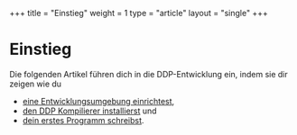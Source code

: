 +++
title = "Einstieg"
weight = 1
type = "article"
layout = "single"
+++

# Einstieg

Die folgenden Artikel führen dich in die DDP-Entwicklung ein, indem sie dir zeigen wie du 
* [eine Entwicklungsumgebung einrichtest](/Bedienungsanleitung/de/Einstieg/Entwicklungs-umgebung-einrichten/), 
* [den DDP Kompilierer installierst](/Bedienungsanleitung/de/Einstieg/Installation) und
* [dein erstes Programm schreibst](/Bedienungsanleitung/de/Einstieg/Erstes-Programm/).